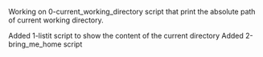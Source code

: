 Working on 0-current_working_directory script that print the absolute path of current working directory.

Added 1-listit script to show the content of the current directory
Added 2-bring_me_home script
